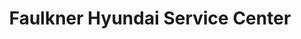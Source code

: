 ---
title: "Faulkner Hyundai Service Center"
url: /philadelphia/faulkner-hyundai-service-center/
shop: car repair
---